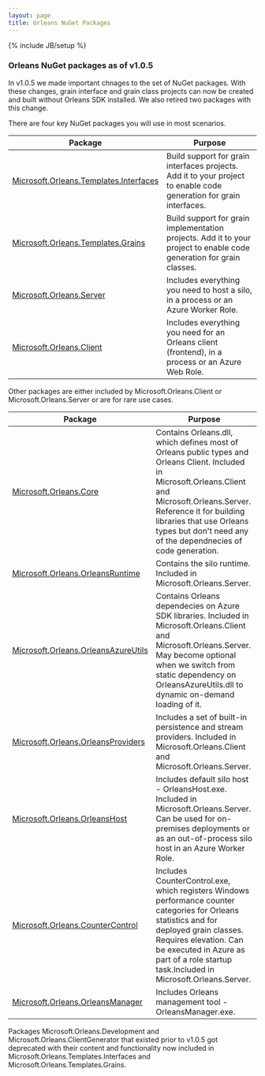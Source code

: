 ```yaml
---
layout: page
title: Orleans NuGet Packages
---
```

{% include JB/setup %}


### Orleans NuGet packages as of v1.0.5


In v1.0.5 we made important chnages to the set of NuGet packages. With these changes, grain interface and grain class projects can now be created and built without Orleans SDK installed. We also retired two packages with this change.

There are four key NuGet packages you will use in most scenarios.

Package   | Purpose
------------- | -------------
[Microsoft.Orleans.Templates.Interfaces](http://www.nuget.org/packages/Microsoft.Orleans.Templates.Interfaces/) | Build support for grain interfaces projects. Add it to your project to enable code generation for grain interfaces.
[Microsoft.Orleans.Templates.Grains](http://www.nuget.org/packages/Microsoft.Orleans.Templates.Grains/) | Build support for grain implementation projects. Add it to your project to enable code generation for grain classes.
[Microsoft.Orleans.Server](http://www.nuget.org/packages/Microsoft.Orleans.Server/) | Includes everything you need to host a silo, in a process or an Azure Worker Role.
[Microsoft.Orleans.Client](http://www.nuget.org/packages/Microsoft.Orleans.Client/) | Includes everything you need for an Orleans client (frontend), in a process or an Azure Web Role.

Other packages are either included by Microsoft.Orleans.Client or Microsoft.Orleans.Server or are for rare use cases.

Package   | Purpose
------------- | -------------
[Microsoft.Orleans.Core](http://www.nuget.org/packages/Microsoft.Orleans.Core/) | Contains Orleans.dll, which defines most of Orleans public types and Orleans Client. Included in Microsoft.Orleans.Client and Microsoft.Orleans.Server. Reference it for building libraries that use Orleans types but don't need any of the dependnecies of code generation.
[Microsoft.Orleans.OrleansRuntime](http://www.nuget.org/packages/Microsoft.Orleans.OrleansRuntime/) | Contains the silo runtime. Included in Microsoft.Orleans.Server.
[Microsoft.Orleans.OrleansAzureUtils](http://www.nuget.org/packages/Microsoft.Orleans.OrleansAzureUtils/) | Contains Orleans dependecies on Azure SDK libraries. Included in Microsoft.Orleans.Client and Microsoft.Orleans.Server. May become optional when we switch from static dependency on OrleansAzureUtils.dll to dynamic on-demand loading of it.
[Microsoft.Orleans.OrleansProviders](http://www.nuget.org/packages/Microsoft.Orleans.OrleansProviders/) | Includes a set of built-in persistence and stream providers. Included in Microsoft.Orleans.Client and Microsoft.Orleans.Server.
[Microsoft.Orleans.OrleansHost](http://www.nuget.org/packages/Microsoft.Orleans.OrleansHost/) | Includes default silo host - OrleansHost.exe. Included in Microsoft.Orleans.Server. Can be used for on-premises deployments or as an out-of-process silo host in an Azure Worker Role.
[Microsoft.Orleans.CounterControl](http://www.nuget.org/packages/Microsoft.Orleans.CounterControl/) | Includes CounterControl.exe, which registers Windows performance counter categories for Orleans statistics and for deployed grain classes. Requires elevation. Can be executed in Azure as part of a role startup task.Included in Microsoft.Orleans.Server.
[Microsoft.Orleans.OrleansManager](http://www.nuget.org/packages/Microsoft.Orleans.OrleansManager/) | Includes Orleans management tool - OrleansManager.exe.

Packages Microsoft.Orleans.Development and Microsoft.Orleans.ClientGenerator that existed prior to v1.0.5 got deprecated with their content and functionality now included in Microsoft.Orleans.Templates.Interfaces and Microsoft.Orleans.Templates.Grains.
